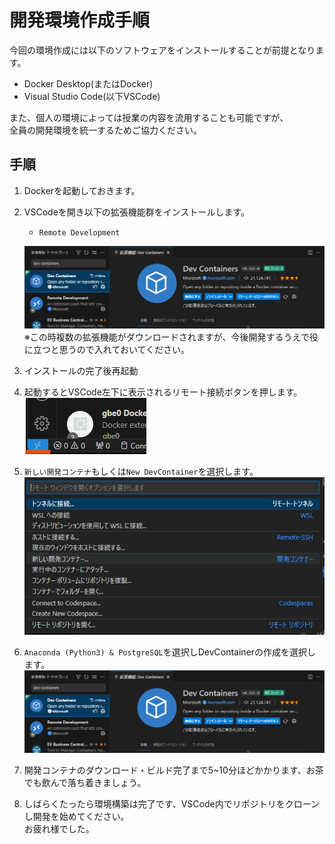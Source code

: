 # 開発環境作成手順  
今回の環境作成には以下のソフトウェアをインストールすることが前提となります。
- Docker Desktop(またはDocker)
- Visual Studio Code(以下VSCode)  

また、個人の環境によっては授業の内容を流用することも可能ですが、  
全員の開発環境を統一するためご協力ください。

## 手順
1. Dockerを起動しておきます。
2. VSCodeを開き以下の拡張機能群をインストールします。  
    - `Remote Development`  
    
    ![拡張機能インストール画面](.readmeResources/image.png)
    ※この時複数の拡張機能がダウンロードされますが、今後開発するうえで役に立つと思うので入れておいてください。  

3. インストールの完了後再起動  

4. 起動するとVSCode左下に表示されるリモート接続ボタンを押します。  
    ![Alt text](.readmeResources/image-1.png)  

5. `新しい開発コンテナ`もしくは`New DevContainer`を選択します。  
    ![Alt text](.readmeResources/image-2.png)  

6. `Anaconda (Python3) & PostgreSQL`を選択しDevContainerの作成を選択します。  
    ![Alt text](.readmeResources/image.png)

7. 開発コンテナのダウンロード・ビルド完了まで5~10分ほどかかります、お茶でも飲んで落ち着きましょう。

8. しばらくたったら環境構築は完了です、VSCode内でリポジトリをクローンし開発を始めてください。  
お疲れ様でした。